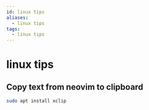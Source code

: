 ```yaml
---
id: linux tips
aliases:
  - linux tips
tags:
  - linux tips
---
```


# linux tips

## Copy text from neovim to clipboard
```bash
sudo apt install xclip
```
